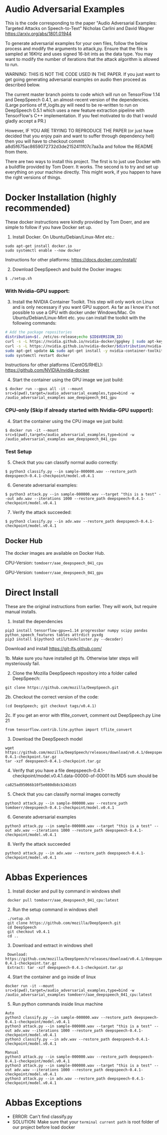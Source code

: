 # Audio Adversarial Examples
This is the code corresponding to the paper
"Audio Adversarial Examples: Targeted Attacks on Speech-to-Text"
Nicholas Carlini and David Wagner
https://arxiv.org/abs/1801.01944

To generate adversarial examples for your own files, follow the below process
and modify the arguments to attack,py. Ensure that the file is sampled at
16KHz and uses signed 16-bit ints as the data type. You may want to modify
the number of iterations that the attack algorithm is allowed to run.

WARNING: THIS IS NOT THE CODE USED IN THE PAPER. If you just want to get going
generating adversarial examples on audio then proceed as described below.

The current master branch points to code which will run on TensorFlow 1.14 and
DeepSpeech 0.4.1, an almost-recent version of the dependencies. (Large portions
of tf_logits.py will need to be re-written to run on DeepSpeech 0.5.1 which uses
a new feature extraction pipeline with TensorFlow's C++ implementation. If you
feel motivated to do that I would gladly accept a PR.)

However, IF YOU ARE TRYING TO REPRODUCE THE PAPER (or just have decided
that you enjoy pain and want to suffer through dependency hell) then you
will have to checkout commit a8d5f675ac8659072732d3de2152411f07c7aa3a and
follow the README from there.

There are two ways to install this project. The first is to just use Docker
with a buildfile provided by Tom Doerr. It works. The second is to try and
set up everything on your machine directly. This might work, if you happen
to have the right versions of things.


# Docker Installation (highly recommended)

These docker instructions were kindly provided by Tom Doerr, and are simple to follow if you have Docker set up.


1. Install Docker.
On Ubuntu/Debian/Linux-Mint etc.:
```
sudo apt-get install docker.io
sudo systemctl enable --now docker
```
Instructions for other platforms:
https://docs.docker.com/install/


2. Download DeepSpeech and build the Docker images:
```
$ ./setup.sh
```

### With Nvidia-GPU support:
3. Install the NVIDIA Container Toolkit.
This step will only work on Linux and is only necessary if you want GPU support.
As far as I know it's not possible to use a GPU with docker under Windows/Mac.
On Ubuntu/Debian/Linux-Mint etc. you can install the toolkit with the following commands:
```sh
# Add the package repositories
distribution=$(. /etc/os-release;echo $ID$VERSION_ID)
curl -s -L https://nvidia.github.io/nvidia-docker/gpgkey | sudo apt-key add -
curl -s -L https://nvidia.github.io/nvidia-docker/$distribution/nvidia-docker.list | sudo tee /etc/apt/sources.list.d/nvidia-docker.list
sudo apt-get update && sudo apt-get install -y nvidia-container-toolkit
sudo systemctl restart docker
```
Instructions for other platforms (CentOS/RHEL):
https://github.com/NVIDIA/nvidia-docker

4. Start the container using the GPU image we just build:
```
$ docker run --gpus all -it --mount src=$(pwd),target=/audio_adversarial_examples,type=bind -w /audio_adversarial_examples aae_deepspeech_041_gpu
```

### CPU-only (Skip if already started with Nvidia-GPU support):
4. Start the container using the CPU image we just build:
```
$ docker run -it --mount src=$(pwd),target=/audio_adversarial_examples,type=bind -w /audio_adversarial_examples aae_deepspeech_041_cpu
```
### Test Setup
5. Check that you can classify normal audio correctly:
```
$ python3 classify.py --in sample-000000.wav --restore_path deepspeech-0.4.1-checkpoint/model.v0.4.1
```

6. Generate adversarial examples:
```
$ python3 attack.py --in sample-000000.wav --target "this is a test" --out adv.wav --iterations 1000 --restore_path deepspeech-0.4.1-checkpoint/model.v0.4.1
```

7. Verify the attack succeeded:
```
$ python3 classify.py --in adv.wav --restore_path deepspeech-0.4.1-checkpoint/model.v0.4.1
```

## Docker Hub
The docker images are available on Docker Hub.

CPU-Version: `tomdoerr/aae_deepspeech_041_cpu`

GPU-Version: `tomdoerr/aae_deepspeech_041_gpu`



# Direct Install

These are the original instructions from earlier. They will work, but require manual installs.


1. Install the dependencies
```
pip3 install tensorflow-gpu==1.14 progressbar numpy scipy pandas python_speech_features tables attrdict pyxdg
pip3 install $(python3 util/taskcluster.py --decoder)
```

Download and install
https://git-lfs.github.com/

1b. Make sure you have installed git lfs. Otherwise later steps will mysteriously fail.

2. Clone the Mozilla DeepSpeech repository into a folder called DeepSpeech:
```
git clone https://github.com/mozilla/DeepSpeech.git
```

2b. Checkout the correct version of the code:
```
(cd DeepSpeech; git checkout tags/v0.4.1)
```

2c. If you get an error with tflite_convert, comment out DeepSpeech.py Line 21
```
from tensorflow.contrib.lite.python import tflite_convert
```

3. Download the DeepSpeech model

```
wget https://github.com/mozilla/DeepSpeech/releases/download/v0.4.1/deepspeech-0.4.1-checkpoint.tar.gz
tar -xzf deepspeech-0.4.1-checkpoint.tar.gz
```

4. Verify that you have a file deepspeech-0.4.1-checkpoint/model.v0.4.1.data-00000-of-00001
Its MD5 sum should be
```
ca825ad95066b10f5e080db8cb24b165
```

5. Check that you can classify normal images correctly
```
python3 attack.py --in sample-000000.wav --restore_path tomdoerr/deepspeech-0.4.1-checkpoint/model.v0.4.1
```

6. Generate adversarial examples
```
python3 attack.py --in sample-000000.wav --target "this is a test" --out adv.wav --iterations 1000 --restore_path deepspeech-0.4.1-checkpoint/model.v0.4.1
```

8. Verify the attack succeeded
```
python3 attack.py --in adv.wav --restore_path deepspeech-0.4.1-checkpoint/model.v0.4.1
```


# Abbas Experiences

1. Install docker and pull by command in windows shell
```
 docker pull tomdoerr/aae_deepspeech_041_cpu:latest
```

2. Run the setup command in windows shell
```
 ./setup.sh
 git clone https://github.com/mozilla/DeepSpeech.git
 cd DeepSpeech
 git checkout v0.4.1
 cd ..
```

3. Download and extract in windows shell
```
 Download: https://github.com/mozilla/DeepSpeech/releases/download/v0.4.1/deepspeech-0.4.1-checkpoint.tar.gz
 Extract: tar -xzf deepspeech-0.4.1-checkpoint.tar.gz
```

4. Start the container and go inside of linux
```
docker run -it --mount src=$(pwd),target=/audio_adversarial_examples,type=bind -w /audio_adversarial_examples tomdoerr/aae_deepspeech_041_cpu:latest
```

5. Run python commands inside linux machine
```
Auto
python3 classify.py --in sample-000000.wav --restore_path deepspeech-0.4.1-checkpoint/model.v0.4.1
python3 attack.py --in sample-000000.wav --target "this is a test" --out adv.wav --iterations 1000 --restore_path deepspeech-0.4.1-checkpoint/model.v0.4.1
python3 classify.py --in adv.wav --restore_path deepspeech-0.4.1-checkpoint/model.v0.4.1

Manual
python3 attack.py --in sample-000000.wav --restore_path deepspeech-0.4.1-checkpoint/model.v0.4.1
python3 attack.py --in sample-000000.wav --target "this is a test" --out adv.wav --iterations 1000 --restore_path deepspeech-0.4.1-checkpoint/model.v0.4.1
python3 attack.py --in adv.wav --restore_path deepspeech-0.4.1-checkpoint/model.v0.4.1
```
# Abbas Exceptions
- ERROR: Can't find classify.py
- SOLUTION: Make sure that your `terminal current path` is root folder of our project before load docker
